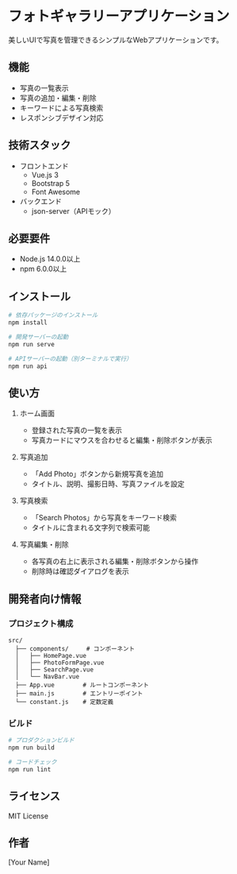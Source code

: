 # フォトギャラリーアプリケーション

美しいUIで写真を管理できるシンプルなWebアプリケーションです。

## 機能

- 写真の一覧表示
- 写真の追加・編集・削除
- キーワードによる写真検索
- レスポンシブデザイン対応

## 技術スタック

- フロントエンド
  - Vue.js 3
  - Bootstrap 5
  - Font Awesome
- バックエンド
  - json-server（APIモック）

## 必要要件

- Node.js 14.0.0以上
- npm 6.0.0以上

## インストール

```bash
# 依存パッケージのインストール
npm install

# 開発サーバーの起動
npm run serve

# APIサーバーの起動（別ターミナルで実行）
npm run api  
```

## 使い方

1. ホーム画面
   - 登録された写真の一覧を表示
   - 写真カードにマウスを合わせると編集・削除ボタンが表示

2. 写真追加 
   - 「Add Photo」ボタンから新規写真を追加
   - タイトル、説明、撮影日時、写真ファイルを設定

3. 写真検索
   - 「Search Photos」から写真をキーワード検索
   - タイトルに含まれる文字列で検索可能

4. 写真編集・削除
   - 各写真の右上に表示される編集・削除ボタンから操作
   - 削除時は確認ダイアログを表示

## 開発者向け情報

### プロジェクト構成

```
src/
  ├── components/     # コンポーネント
  │   ├── HomePage.vue
  │   ├── PhotoFormPage.vue
  │   ├── SearchPage.vue
  │   └── NavBar.vue
  ├── App.vue        # ルートコンポーネント
  ├── main.js        # エントリーポイント
  └── constant.js    # 定数定義
```

### ビルド

```bash
# プロダクションビルド
npm run build

# コードチェック
npm run lint
```

## ライセンス

MIT License

## 作者

[Your Name]